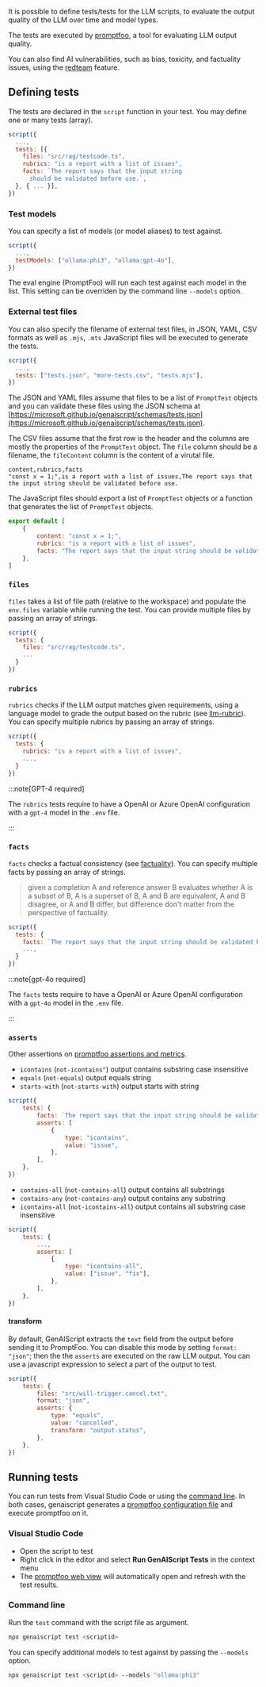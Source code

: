 It is possible to define tests/tests for the LLM scripts, to evaluate the output quality of the LLM
over time and model types.

The tests are executed by [promptfoo](https://promptfoo.dev/), a tool for evaluating LLM output quality.

You can also find AI vulnerabilities, such as bias, toxicity, and factuality issues, using the [redteam](/genaiscript/reference/scripts/redteam) feature.

## Defining tests

The tests are declared in the `script` function in your test.
You may define one or many tests (array).

```js title="proofreader.genai.js" wrap "tests"
script({
  ...,
  tests: [{
    files: "src/rag/testcode.ts",
    rubrics: "is a report with a list of issues",
    facts: `The report says that the input string
      should be validated before use.`,
  }, { ... }],
})
```

### Test models

You can specify a list of models (or model aliases) to test against.

```js title="proofreader.genai.js" wrap "tests"
script({
  ...,
  testModels: ["ollama:phi3", "ollama:gpt-4o"],
})
```

The eval engine (PromptFoo) will run each test against each model in the list.
This setting can be overriden by the command line `--models` option.

### External test files

You can also specify the filename of external test files, in JSON, YAML, CSV formats
as well as `.mjs`, `.mts` JavaScript files will be executed to generate the tests.

```js title="proofreader.genai.js" wrap "tests"
script({
  ...,
  tests: ["tests.json", "more-tests.csv", "tests.mjs"],
})
```

The JSON and YAML files assume that files to be a list of `PromptTest` objects and you can validate these files
using the JSON schema at [https://microsoft.github.io/genaiscript/schemas/tests.json](https://microsoft.github.io/genaiscript/schemas/tests.json).

The CSV files assume that the first row is the header and the columns are mostly the properties of the `PromptTest` object.
The `file` column should be a filename, the `fileContent` column is the content of a virutal file.

```csv title="tests.csv"
content,rubrics,facts
"const x = 1;",is a report with a list of issues,The report says that the input string should be validated before use.
```

The JavaScript files should export a list of `PromptTest` objects or a function that generates the list of `PromptTest` objects.

```js title="tests.mjs"
export default [
    {
        content: "const x = 1;",
        rubrics: "is a report with a list of issues",
        facts: "The report says that the input string should be validated before use.",
    },
]
```

### `files`

`files` takes a list of file path (relative to the workspace) and populate the `env.files`
variable while running the test. You can provide multiple files by passing an array of strings.

```js title="proofreader.genai.js" wrap "files"
script({
  tests: {
    files: "src/rag/testcode.ts",
    ...
  }
})
```

### `rubrics`

`rubrics` checks if the LLM output matches given requirements,
using a language model to grade the output based on the rubric (see [llm-rubric](https://promptfoo.dev/docs/configuration/expected-outputs/model-graded/#examples-output-based)).
You can specify multiple rubrics by passing an array of strings.

```js title="proofreader.genai.js" wrap "rubrics"
script({
  tests: {
    rubrics: "is a report with a list of issues",
    ...,
  }
})
```

:::note[GPT-4 required]

The `rubrics` tests require to have
a OpenAI or Azure OpenAI configuration with a `gpt-4` model in the `.env` file.

:::

### `facts`

`facts` checks a factual consistency (see [factuality](https://promptfoo.dev/docs/guides/factuality-eval/)).
You can specify multiple facts by passing an array of strings.

> given a completion A and reference answer B evaluates
> whether A is a subset of B, A is a superset of B, A and B are equivalent,
> A and B disagree, or A and B differ,
> but difference don't matter from the perspective of factuality.

```js title="proofreader.genai.js" wrap "facts"
script({
  tests: {
    facts: `The report says that the input string should be validated before use.`,
    ...,
  }
})
```

:::note[gpt-4o required]

The `facts` tests require to have
a OpenAI or Azure OpenAI configuration with a `gpt-4o` model in the `.env` file.

:::

### `asserts`

Other assertions on
[promptfoo assertions and metrics](https://promptfoo.dev/docs/configuration/expected-outputs/).

- `icontains` (`not-icontains"`) output contains substring case insensitive
- `equals` (`not-equals`) output equals string
- `starts-with` (`not-starts-with`) output starts with string

```js title="proofreader.genai.js" wrap "asserts"
script({
    tests: {
        facts: `The report says that the input string should be validated before use.`,
        asserts: [
            {
                type: "icontains",
                value: "issue",
            },
        ],
    },
})
```

- `contains-all` (`not-contains-all`) output contains all substrings
- `contains-any` (`not-contains-any`) output contains any substring
- `icontains-all` (`not-icontains-all`) output contains all substring case insensitive

```js title="proofreader.genai.js" wrap "asserts"
script({
    tests: {
        ...,
        asserts: [
            {
                type: "icontains-all",
                value: ["issue", "fix"],
            },
        ],
    },
})
```

#### transform

By default, GenAIScript extracts the `text` field from the output before sending it to PromptFoo.
You can disable this mode by setting `format: "json"`; then the the `asserts` are executed on the raw LLM output.
You can use a javascript expression to select a part of the output to test.

```js title="proofreader.genai.js" wrap "transform"
script({
    tests: {
        files: "src/will-trigger.cancel.txt",
        format: "json",
        asserts: {
            type: "equals",
            value: "cancelled",
            transform: "output.status",
        },
    },
})
```

## Running tests

You can run tests from Visual Studio Code or using the [command line](/genaiscript/reference/cli).
In both cases, genaiscript generates a [promptfoo configuration file](https://promptfoo.dev/docs/configuration/guide)
and execute promptfoo on it.

### Visual Studio Code

- Open the script to test
- Right click in the editor and select **Run GenAIScript Tests** in the context menu
- The [promptfoo web view](https://promptfoo.dev/docs/usage/web-ui/) will automatically
  open and refresh with the test results.

### Command line

Run the `test` command with the script file as argument.

```sh "test"
npx genaiscript test <scriptid>
```

You can specify additional models to test against by passing the `--models` option.

```sh '--models "ollama:phi3"'
npx genaiscript test <scriptid> --models "ollama:phi3"
```